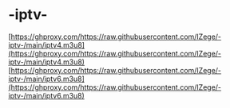 # -iptv-
[https://ghproxy.com/https://raw.githubusercontent.com/IZege/-iptv-/main/iptv4.m3u8](https://ghproxy.com/https://raw.githubusercontent.com/IZege/-iptv-/main/iptv4.m3u8)
[https://ghproxy.com/https://raw.githubusercontent.com/IZege/-iptv-/main/iptv6.m3u8](https://ghproxy.com/https://raw.githubusercontent.com/IZege/-iptv-/main/iptv6.m3u8)
